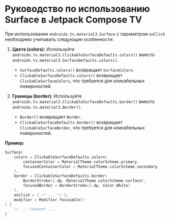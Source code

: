 # Руководство по использованию Surface в Jetpack Compose TV

При использовании `androidx.tv.material3.Surface` с параметром `onClick` необходимо учитывать следующие особенности:

1.  **Цвета (colors)**: Используйте `androidx.tv.material3.ClickableSurfaceDefaults.colors()` вместо `androidx.tv.material3.SurfaceDefaults.colors()`.
    *   `SurfaceDefaults.colors()` возвращает `SurfaceColors`.
    *   `ClickableSurfaceDefaults.colors()` возвращает `ClickableSurfaceColors`, что требуется для кликабельных поверхностей.

2.  **Границы (border)**: Используйте `androidx.tv.material3.ClickableSurfaceDefaults.border()` вместо `androidx.tv.material3.Border()`.
    *   `Border()` возвращает `Border`.
    *   `ClickableSurfaceDefaults.border()` возвращает `ClickableSurfaceBorder`, что требуется для кликабельных поверхностей.

**Пример:**

```kotlin
Surface(
    colors = ClickableSurfaceDefaults.colors(
        containerColor = MaterialTheme.colorScheme.primary,
        focusedContainerColor = MaterialTheme.colorScheme.secondary
    ),
    border = ClickableSurfaceDefaults.border(
        BorderStroke(1.dp, MaterialTheme.colorScheme.surface),
        focusedBorder = BorderStroke(2.dp, Color.White)
    ),
    onClick = { /* ... */ },
    modifier = Modifier.focusable()
) {
    // ... Content ...
}
```